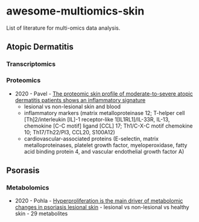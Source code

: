 # awesome-multiomics-skin

List of literature for multi-omics data analysis.

## Atopic Dermatitis

### Transcriptomics

### Proteomics

- 2020 - Pavel - [The proteomic skin profile of moderate-to-severe atopic dermatitis patients shows an inflammatory signature](https://doi.org/10.1016/j.jaad.2019.10.039) 
  - lesional vs non-lesional skin and blood 
  - inflammatory markers (matrix metalloproteinase 12; T-helper cell [Th]2/interleukin [IL]-1 receptor-like 1[IL1RL1]/IL-33R, IL-13, chemokine [C-C motif] ligand [CCL] 17; Th1/C-X-C motif chemokine 10; Th17/Th22/PI3, CCL20, S100A12)
  - cardiovascular-associated proteins (E-selectin, matrix metalloproteinases, platelet growth factor, myeloperoxidase, fatty acid binding protein 4, and vascular endothelial growth factor A)


## Psorasis

### Metabolomics

- 2020 - Pohla - [Hyperproliferation is the main driver of metabolomic changes in psoriasis lesional skin](https://doi.org/10.1038/s41598-020-59996-z) - lesional vs non-lesional vs healthy skin - 29 metabolites

